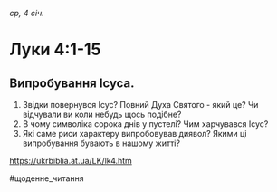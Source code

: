 
_ср, 4 січ._

# Луки 4:1-15

## Випробування Ісуса.
1. Звідки повернувся Ісус? Повний Духа Святого - який це? Чи відчували ви коли небудь щось подібне?
2. В чому символіка сорока днів у пустелі? Чим харчувався Ісус?
3. Які саме риси характеру випробовував диявол? Якими ці випробування бувають в нашому житті?

https://ukrbiblia.at.ua/LK/lk4.htm

#щоденне_читання
